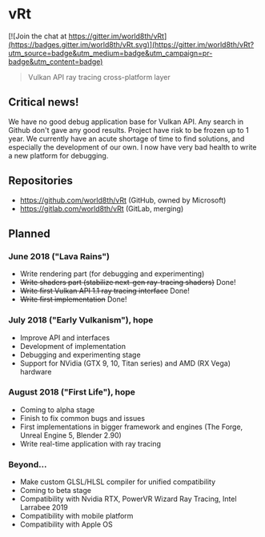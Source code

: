 # vRt

[![Join the chat at https://gitter.im/world8th/vRt](https://badges.gitter.im/world8th/vRt.svg)](https://gitter.im/world8th/vRt?utm_source=badge&utm_medium=badge&utm_campaign=pr-badge&utm_content=badge)

> Vulkan API ray tracing cross-platform layer 

## Critical news!
We have no good debug application base for Vulkan API. Any search in Github don't gave any good results. Project have risk to be frozen up to 1 year. We currently have an acute shortage of time to find solutions, and especially the development of our own. I now have very bad health to write a new platform for debugging. 

## Repositories
- https://github.com/world8th/vRt (GitHub, owned by Microsoft)
- https://gitlab.com/world8th/vRt (GitLab, merging)

## Planned

### June 2018 ("Lava Rains")
- Write rendering part (for debugging and experimenting)
- ~~Write shaders part (stabilize next-gen ray-tracing shaders)~~ Done!
- ~~Write first Vulkan API 1.1 ray tracing interface~~ Done! 
- ~~Write first implementation~~ Done! 

### July 2018 ("Early Vulkanism"), hope
- Improve API and interfaces
- Development of implementation 
- Debugging and experimenting stage 
- Support for NVidia (GTX 9, 10, Titan series) and AMD (RX Vega) hardware

### August 2018 ("First Life"), hope
- Coming to alpha stage
- Finish to fix common bugs and issues 
- First implementations in bigger framework and engines (The Forge, Unreal Engine 5, Blender 2.90)
- Write real-time application with ray tracing 

### Beyond... 
- Make custom GLSL/HLSL compiler for unified compatibility 
- Coming to beta stage
- Compatibility with Nvidia RTX, PowerVR Wizard Ray Tracing, Intel Larrabee 2019
- Compatibility with mobile platform 
- Compatibility with Apple OS
